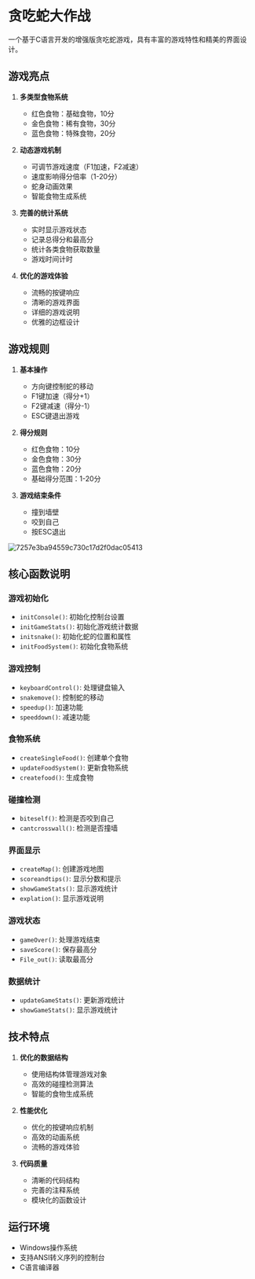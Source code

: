 # 贪吃蛇大作战

一个基于C语言开发的增强版贪吃蛇游戏，具有丰富的游戏特性和精美的界面设计。


## 游戏亮点

1. **多类型食物系统**
   - 红色食物：基础食物，10分
   - 金色食物：稀有食物，30分
   - 蓝色食物：特殊食物，20分

2. **动态游戏机制**
   - 可调节游戏速度（F1加速，F2减速）
   - 速度影响得分倍率（1-20分）
   - 蛇身动画效果
   - 智能食物生成系统

3. **完善的统计系统**
   - 实时显示游戏状态
   - 记录总得分和最高分
   - 统计各类食物获取数量
   - 游戏时间计时

4. **优化的游戏体验**
   - 流畅的按键响应
   - 清晰的游戏界面
   - 详细的游戏说明
   - 优雅的边框设计

## 游戏规则

1. **基本操作**
   - 方向键控制蛇的移动
   - F1键加速（得分+1）
   - F2键减速（得分-1）
   - ESC键退出游戏

2. **得分规则**
   - 红色食物：10分
   - 金色食物：30分
   - 蓝色食物：20分
   - 基础得分范围：1-20分

3. **游戏结束条件**
   - 撞到墙壁
   - 咬到自己
   - 按ESC退出
     
![7257e3ba94559c730c17d2f0dac05413](https://github.com/user-attachments/assets/2651e148-3dc3-4dbf-b743-6d497944421f)

## 核心函数说明

### 游戏初始化
- `initConsole()`: 初始化控制台设置
- `initGameStats()`: 初始化游戏统计数据
- `initsnake()`: 初始化蛇的位置和属性
- `initFoodSystem()`: 初始化食物系统

### 游戏控制
- `keyboardControl()`: 处理键盘输入
- `snakemove()`: 控制蛇的移动
- `speedup()`: 加速功能
- `speeddown()`: 减速功能

### 食物系统
- `createSingleFood()`: 创建单个食物
- `updateFoodSystem()`: 更新食物系统
- `createfood()`: 生成食物

### 碰撞检测
- `biteself()`: 检测是否咬到自己
- `cantcrosswall()`: 检测是否撞墙

### 界面显示
- `createMap()`: 创建游戏地图
- `scoreandtips()`: 显示分数和提示
- `showGameStats()`: 显示游戏统计
- `explation()`: 显示游戏说明

### 游戏状态
- `gameOver()`: 处理游戏结束
- `saveScore()`: 保存最高分
- `File_out()`: 读取最高分

### 数据统计
- `updateGameStats()`: 更新游戏统计
- `showGameStats()`: 显示游戏统计

## 技术特点

1. **优化的数据结构**
   - 使用结构体管理游戏对象
   - 高效的碰撞检测算法
   - 智能的食物生成系统

2. **性能优化**
   - 优化的按键响应机制
   - 高效的动画系统
   - 流畅的游戏体验

3. **代码质量**
   - 清晰的代码结构
   - 完善的注释系统
   - 模块化的函数设计

## 运行环境

- Windows操作系统
- 支持ANSI转义序列的控制台
- C语言编译器



